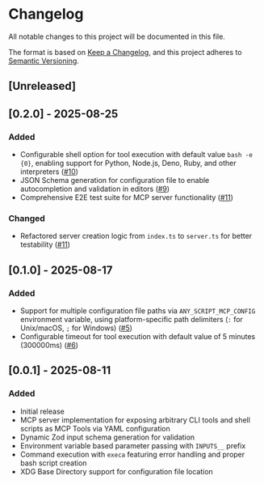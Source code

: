 # Changelog

All notable changes to this project will be documented in this file.

The format is based on [Keep a Changelog](https://keepachangelog.com/en/1.1.0/),
and this project adheres to [Semantic Versioning](https://semver.org/spec/v2.0.0.html).

## [Unreleased]

## [0.2.0] - 2025-08-25

### Added
- Configurable shell option for tool execution with default value `bash -e {0}`, enabling support for Python, Node.js, Deno, Ruby, and other interpreters ([#10](https://github.com/izumin5210/any-script-mcp/pull/10))
- JSON Schema generation for configuration file to enable autocompletion and validation in editors ([#9](https://github.com/izumin5210/any-script-mcp/pull/9))
- Comprehensive E2E test suite for MCP server functionality ([#11](https://github.com/izumin5210/any-script-mcp/pull/11))

### Changed
- Refactored server creation logic from `index.ts` to `server.ts` for better testability ([#11](https://github.com/izumin5210/any-script-mcp/pull/11))

## [0.1.0] - 2025-08-17

### Added
- Support for multiple configuration file paths via `ANY_SCRIPT_MCP_CONFIG` environment variable, using platform-specific path delimiters (`:` for Unix/macOS, `;` for Windows) ([#5](https://github.com/izumin5210/any-script-mcp/pull/5))
- Configurable timeout for tool execution with default value of 5 minutes (300000ms) ([#6](https://github.com/izumin5210/any-script-mcp/pull/6))

## [0.0.1] - 2025-08-11

### Added
- Initial release
- MCP server implementation for exposing arbitrary CLI tools and shell scripts as MCP Tools via YAML configuration
- Dynamic Zod input schema generation for validation
- Environment variable based parameter passing with `INPUTS__` prefix
- Command execution with `execa` featuring error handling and proper bash script creation
- XDG Base Directory support for configuration file location